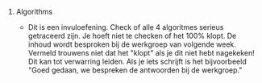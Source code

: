 1.  Algorithms

    - Dit is een invuloefening. Check of alle 4 algoritmes serieus getraceerd zijn. Je hoeft niet te checken of het 100% klopt. De inhoud wordt besproken bij de werkgroep van volgende week. Vermeld trouwens niet dat het "klopt" als je dit niet hebt nagekeken! Dit kan tot verwarring leiden. Als je iets schrijft is het bijvoorbeeld "Goed gedaan, we bespreken de antwoorden bij de werkgroep."
